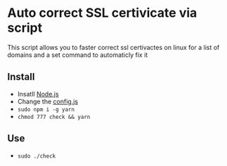 # Auto correct SSL certivicate via script
This script allows you to faster correct ssl certivactes on linux for a list of domains and a set command to automaticly fix it

## Install
- Insatll [Node.js](https://nodejs.org/en/)
- Change the [config.js](./config.js)
- `sudo npm i -g yarn`
- `chmod 777 check && yarn`

## Use
- `sudo ./check`
